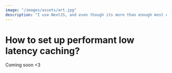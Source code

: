 ```yaml
---
image: "/images/assets/art.jpg"
description: "I use NextJS, and even though its more than enough most of the time, sometimes NextJS' caching just doesnt cut it. This is a simple approach to a < 5ms cache setup that allows to be easily extended and modified to your needs, without complex logic or abstractions."
---
```


# How to set up performant low latency caching?

Coming soon <3
